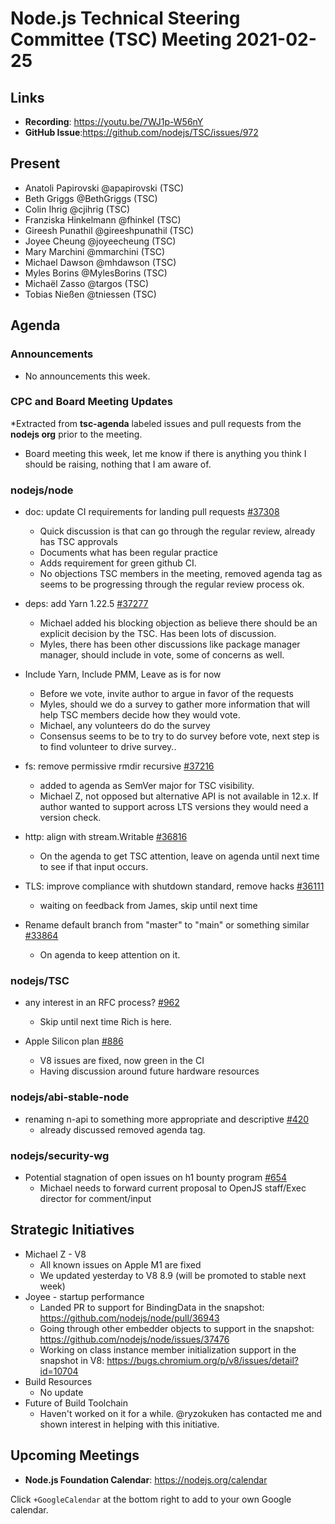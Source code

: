 # Node.js Technical Steering Committee (TSC) Meeting 2021-02-25

## Links

* **Recording**: <https://youtu.be/7WJ1p-W56nY>
* **GitHub Issue**:<https://github.com/nodejs/TSC/issues/972>

## Present

* Anatoli Papirovski @apapirovski (TSC)
* Beth Griggs @BethGriggs (TSC)
* Colin Ihrig @cjihrig (TSC)
* Franziska Hinkelmann @fhinkel (TSC)
* Gireesh Punathil @gireeshpunathil (TSC)
* Joyee Cheung @joyeecheung (TSC)
* Mary Marchini @mmarchini (TSC)
* Michael Dawson @mhdawson (TSC)
* Myles Borins @MylesBorins (TSC)
* Michaël Zasso @targos (TSC)
* Tobias Nießen @tniessen (TSC)

## Agenda

### Announcements

* No announcements this week.

### CPC and Board Meeting Updates

*Extracted from **tsc-agenda** labeled issues and pull requests from the **nodejs org** prior to the meeting.

* Board meeting this week, let me know if there is anything you think I should be raising, nothing
  that I am aware of.

### nodejs/node

* doc: update CI requirements for landing pull requests [#37308](https://github.com/nodejs/node/pull/37308)
  * Quick discussion is that can go through the regular review, already has
    TSC approvals
  * Documents what has been regular practice
  * Adds requirement for green github CI.
  * No objections TSC members in the meeting, removed agenda tag as
    seems to be progressing through the regular review process ok.

* deps: add Yarn 1.22.5 [#37277](https://github.com/nodejs/node/pull/37277)
  * Michael added his blocking objection as believe there should be an explicit decision by the
    TSC. Has been lots of discussion.
  * Myles, there has been other discussions like package manager manager, should include in
    vote, some of concerns as well.
* Include Yarn, Include PMM, Leave as is for now
  * Before we vote, invite author to argue in favor of the requests
  * Myles, should we do a survey to gather more information that will help TSC members decide
    how they would vote.
  * Michael, any volunteers do do the survey
  * Consensus seems to be to try to do survey before vote, next step is to find volunteer to drive
    survey..

* fs: remove permissive rmdir recursive [#37216](https://github.com/nodejs/node/pull/37216)
  * added to agenda as SemVer major for TSC visibility.
  * Michael Z, not opposed but alternative API is not available in 12.x. If author wanted to
    support across LTS versions they would need a version check.

* http: align with stream.Writable [#36816](https://github.com/nodejs/node/pull/36816)
  * On the agenda to get TSC attention, leave on agenda until next time to see if
    that input occurs.

* TLS: improve compliance with shutdown standard, remove hacks [#36111](https://github.com/nodejs/node/pull/36111)
  * waiting on feedback from James, skip until next time

* Rename default branch from "master" to "main" or something similar [#33864](https://github.com/nodejs/node/issues/33864)
  * On agenda to keep attention on it.

### nodejs/TSC

* any interest in an RFC process? [#962](https://github.com/nodejs/TSC/issues/962)
  * Skip until next time Rich is here.

* Apple Silicon plan [#886](https://github.com/nodejs/TSC/issues/886)
  * V8 issues are fixed, now green in the CI
  * Having discussion around future hardware resources

### nodejs/abi-stable-node

* renaming n-api to something more appropriate and descriptive [#420](https://github.com/nodejs/abi-stable-node/issues/420)
  * already discussed removed agenda tag.

### nodejs/security-wg

* Potential stagnation of open issues on h1 bounty program [#654](https://github.com/nodejs/security-wg/issues/654)
  * Michael needs to forward current proposal to OpenJS staff/Exec director for comment/input

## Strategic Initiatives

* Michael Z - V8
  * All known issues on Apple M1 are fixed
  * We updated yesterday to V8 8.9 (will be promoted to stable next week)
* Joyee - startup performance
  * Landed PR to support for BindingData in the snapshot: <https://github.com/nodejs/node/pull/36943>
  * Going through other embedder objects to support in  the snapshot: <https://github.com/nodejs/node/issues/37476>
  * Working on class instance member initialization support in the snapshot in V8: <https://bugs.chromium.org/p/v8/issues/detail?id=10704>
* Build Resources
  * No update
* Future of Build Toolchain
  * Haven't worked on it for a while. @ryzokuken has contacted me and shown interest in helping with this initiative.

## Upcoming Meetings

* **Node.js Foundation Calendar**: <https://nodejs.org/calendar>

Click `+GoogleCalendar` at the bottom right to add to your own Google calendar.
